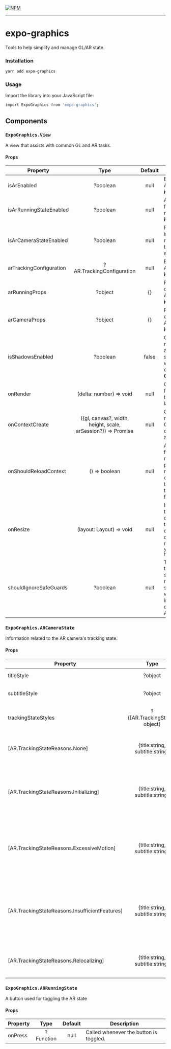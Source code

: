 [![NPM](https://nodei.co/npm/expo-graphics.png)](https://nodei.co/npm/expo-graphics/)

---

# expo-graphics

Tools to help simplify and manage GL/AR state.

### Installation

```bash
yarn add expo-graphics
```

### Usage

Import the library into your JavaScript file:

```bash
import ExpoGraphics from 'expo-graphics';
```

## Components

### `ExpoGraphics.View`

A view that assists with common GL and AR tasks.

#### Props

| Property                |                             Type                             | Default | Description                                                                                                         |
| ----------------------- | :----------------------------------------------------------: | :-----: | ------------------------------------------------------------------------------------------------------------------- |
| isArEnabled             |                           ?boolean                           |  null   | Enables an ARKit context: **iOS Only**                                                                              |
| isArRunningStateEnabled |                           ?boolean                           |  null   | Adds a toggle for ARKit running state: **iOS Only**                                                                 |
| isArCameraStateEnabled  |                           ?boolean                           |  null   | Renders information related to ARKit the tracking state: **iOS Only**                                               |
| arTrackingConfiguration |                  ?AR.TrackingConfiguration                   |  null   | Enables an ARKit context: **iOS Only**                                                                              |
| arRunningProps          |                           ?object                            |   {}    | Props for optional ARRunningState: **iOS Only**                                                                     |
| arCameraProps           |                           ?object                            |   {}    | Props for optional ARCameraState: **iOS Only**                                                                      |
| isShadowsEnabled        |                           ?boolean                           |  false  | Overrides the render buffer allowing for shadows, this works by default on Android: **iOS Only**                    |
| onRender                |                   (delta: number) => void                    |  null   | Called every frame with delta time since the last frame                                                             |
| onContextCreate         | ({gl, canvas?, width, height, scale, arSession?}) => Promise |  null   | Called with the newly created GL context, and optional arSession                                                    |
| onShouldReloadContext   |                        () => boolean                         |  null   | A delegate function that requests permission to reload the GL context when the app returns to the foreground        |
| onResize                |                   (layout: Layout) => void                   |  null   | Invoked when the view changes size, or the device orientation changes, returning the `{x, y, width, height, scale}` |
| shouldIgnoreSafeGuards  |                           ?boolean                           |  null   | This prevents the app from stopping when run in a simulator, or when AR is run in devices that don't support AR     |

### `ExpoGraphics.ARCameraState`

Information related to the AR camera's tracking state.

#### Props

| Property                                       |              Type               |                                     Default                                      | Description                                       |
| ---------------------------------------------- | :-----------------------------: | :------------------------------------------------------------------------------: | ------------------------------------------------- |
| titleStyle                                     |             ?object             |                                       null                                       | The style of the title Text                       |
| subtitleStyle                                  |             ?object             |                                       null                                       | The style of the subtitle Text                    |
| trackingStateStyles                            |  ?{[AR.TrackingState]: object}  |                                       null                                       | The title text style used with each TrackingState |
| [AR.TrackingStateReasons.None]                 | {title:string, subtitle:string} |                   { title: 'Having trouble collecting data' }                    | Used when the AR camera isn't available           |
| [AR.TrackingStateReasons.Initializing]         | {title:string, subtitle:string} | { title: 'Initializing, subtitle: 'Move the camera around for better results' }  | The camera is starting to collect data            |
| [AR.TrackingStateReasons.ExcessiveMotion]      | {title:string, subtitle:string} |     { title: 'Excessive motion', subtitle: 'Try moving your camera slower' }     | The device is moving too fast                     |
| [AR.TrackingStateReasons.InsufficientFeatures] | {title:string, subtitle:string} | {title: 'insufficient features', subtitle: 'Try moving your camera around more'} | The camera hasn't collected enough data           |
| [AR.TrackingStateReasons.Relocalizing]         | {title:string, subtitle:string} |                   { title: 'Having trouble collecting data' }                    | The camera is reseting                            |

### `ExpoGraphics.ARRunningState`

A button used for toggling the AR state

#### Props

| Property |   Type    | Default | Description                            |
| -------- | :-------: | :-----: | -------------------------------------- |
| onPress  | ?Function |  null   | Called whenever the button is toggled. |
